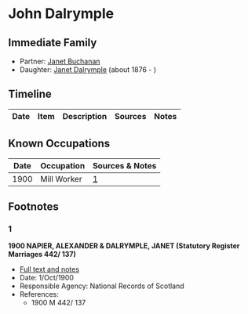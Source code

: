 ﻿---
layout: person
subject_key: i90699645
permalink: /people/i90699645
---

# John Dalrymple

## Immediate Family

* Partner: [Janet Buchanan](./@48339564@-janet-buchanan-b-d.md)
* Daughter: [Janet Dalrymple](./@30057967@-janet-dalrymple-b1876-d.md) (about 1876 - )

## Timeline

Date | Item | Description | Sources | Notes
---|---|---|---|---

## Known Occupations

Date | Occupation | Sources & Notes
---|---|---
1900 | Mill Worker | [1](#1)

## Footnotes

### 1

**1900 NAPIER, ALEXANDER & DALRYMPLE, JANET (Statutory Register Marriages 442/ 137)**

* [Full text and notes](../sources/@15374640@-1900-napier,-alexander-&-dalrymple,-janet-statutory-register-marriages-442-137-.md)
* Date: 1/Oct/1900
* Responsible Agency: National Records of Scotland
* References: 
  * 1900 M 442/ 137

